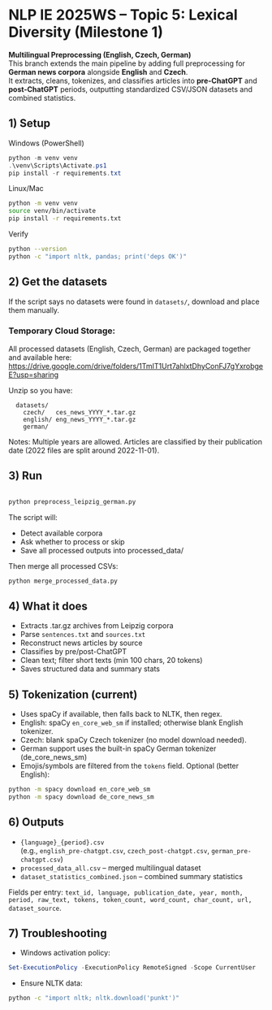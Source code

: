 # NLP IE 2025WS – Topic 5: Lexical Diversity (Milestone 1)

**Multilingual Preprocessing (English, Czech, German)**  
This branch extends the main pipeline by adding full preprocessing for **German news corpora** alongside **English** and **Czech**.  
It extracts, cleans, tokenizes, and classifies articles into **pre-ChatGPT** and **post-ChatGPT** periods, outputting standardized CSV/JSON datasets and combined statistics.

## 1) Setup

Windows (PowerShell)
```powershell
python -m venv venv
.\venv\Scripts\Activate.ps1
pip install -r requirements.txt
```
Linux/Mac
```bash
python -m venv venv
source venv/bin/activate
pip install -r requirements.txt
```
Verify
```bash
python --version
python -c "import nltk, pandas; print('deps OK')"
```

## 2) Get the datasets

If the script says no datasets were found in `datasets/`, download and place them manually.

### Temporary Cloud Storage:
All processed datasets (English, Czech, German) are packaged together and available here:
https://drive.google.com/drive/folders/1TmIT1Urt7ahlxtDhyConFJ7gYxrobgeE?usp=sharing

Unzip so you have:
```
  datasets/
    czech/   ces_news_YYYY_*.tar.gz
    english/ eng_news_YYYY_*.tar.gz
    german/ 
```
Notes: Multiple years are allowed. Articles are classified by their publication date (2022 files are split around 2022-11-01).

## 3) Run
```bash

python preprocess_leipzig_german.py

```
The script will:
  * Detect available corpora
  * Ask whether to process or skip
  * Save all processed outputs into processed_data/

Then merge all processed CSVs:
```bash
python merge_processed_data.py
```
## 4) What it does
- Extracts .tar.gz archives from Leipzig corpora
- Parse `sentences.txt` and `sources.txt`
- Reconstruct news articles by source
- Classifies by pre/post-ChatGPT
- Clean text; filter short texts (min 100 chars, 20 tokens)
- Saves structured data and summary stats

## 5) Tokenization (current)
- Uses spaCy if available, then falls back to NLTK, then regex.
- English: spaCy `en_core_web_sm` if installed; otherwise blank English tokenizer.
- Czech: blank spaCy Czech tokenizer (no model download needed).
- German support uses the built-in spaCy German tokenizer (de_core_news_sm)
- Emojis/symbols are filtered from the `tokens` field.
Optional (better English):
```bash
python -m spacy download en_core_web_sm
python -m spacy download de_core_news_sm
```

## 6) Outputs
- `{language}_{period}.csv`  
  (e.g., `english_pre-chatgpt.csv`, `czech_post-chatgpt.csv`, `german_pre-chatgpt.csv`)
- `processed_data_all.csv` – merged multilingual dataset  
- `dataset_statistics_combined.json` – combined summary statistics

Fields per entry: `text_id, language, publication_date, year, month, period, raw_text, tokens, token_count, word_count, char_count, url, dataset_source`.

## 7) Troubleshooting
- Windows activation policy:
```powershell
Set-ExecutionPolicy -ExecutionPolicy RemoteSigned -Scope CurrentUser
```
- Ensure NLTK data:
```bash
python -c "import nltk; nltk.download('punkt')"
```
